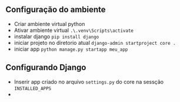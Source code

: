 ## Configuração do ambiente

- Criar ambiente virtual python
- Ativar ambiente virtual `.\.venv\Scripts\activate`
- instalar django `pip install django`
- iniciar projeto no diretorio atual `django-admin startproject core .`
- iniciar app `python manage.py startapp meu_app`

## Configurando Django

- Inserir app criado no arquivo `settings.py` do core na sessção `INSTALLED_APPS`
- 